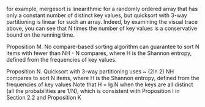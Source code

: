 for example, mergesort is linearithmic for a randomly ordered array that has only a
constant number of distinct key values, but quicksort with 3-way partitioning is linear
for such an array. Indeed, by examining the visual trace above, you can see that N times
the number of key values is a conservative bound on the running time.

Proposition M. No compare-based sorting algorithm can guarantee to sort N items
with fewer than NH - N compares, where H is the Shannon entropy, defined from
the frequencies of key values.

Proposition N. Quicksort with 3-way partitioning uses ~ (2ln 2) NH compares to
sort N items, where H is the Shannon entropy, defined from the frequencies of key
values
Note that H = lg N when the keys are all distinct (all the probabilities are 1/N), which
is consistent with Proposition I in Section 2.2 and Proposition K
